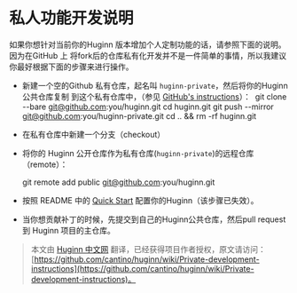 # 私人功能开发说明

如果你想针对当前你的Huginn 版本增加个人定制功能的话，请参照下面的说明。因为在GitHub 上 将fork后的仓库私有化开发并不是一件简单的事情，所以我建议你最好根据下面的步骤来进行操作。

* 新建一个空的Github 私有仓库，起名叫 `huginn-private`，然后将你的Huginn公共仓库复制 到这个私有仓库中，（参见 [GitHub's instructions](https://help.github.com/articles/duplicating-a-repository)）：
  ​	
  	git clone --bare git@github.com:you/huginn.git
  	cd huginn.git
  	git push --mirror git@github.com:you/huginn-private.git
  	cd .. && rm -rf huginn.git

* 在私有仓库中新建一个分支（checkout）

* 将你的 Huginn 公开仓库作为私有仓库(`huginn-private`)的远程仓库（remote）：

    git remote add public git@github.com:you/huginn.git

* 按照 README 中的 [Quick Start](https://github.com/cantino/huginn#quick-start) 配置你的Huginn（该步骤已失效）。

* 当你想贡献补丁的时候，先提交到自己的Huginn公共仓库，然后pull request 到 Huginn 项目的主仓库。

> 本文由 [Huginn 中文网](http://huginn.cn) 翻译，已经获得项目作者授权，原文请访问：[https://github.com/cantino/huginn/wiki/Private-development-instructions](https://github.com/cantino/huginn/wiki/Private-development-instructions)。


